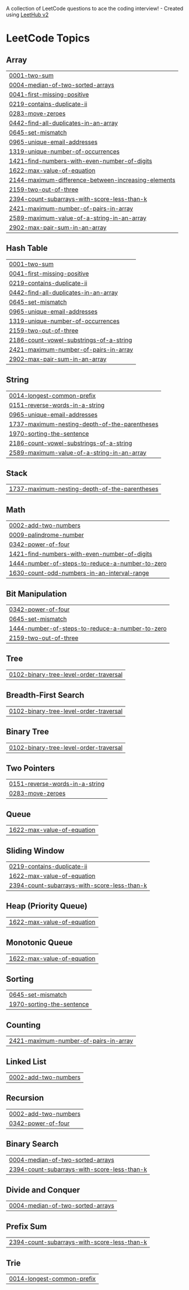 A collection of LeetCode questions to ace the coding interview! - Created using [LeetHub v2](https://github.com/arunbhardwaj/LeetHub-2.0)
<!---LeetCode Topics Start-->
# LeetCode Topics
## Array
|  |
| ------- |
| [0001-two-sum](https://github.com/irshadsulathni/leetcode/tree/master/0001-two-sum) |
| [0004-median-of-two-sorted-arrays](https://github.com/irshadsulathni/leetcode/tree/master/0004-median-of-two-sorted-arrays) |
| [0041-first-missing-positive](https://github.com/irshadsulathni/leetcode/tree/master/0041-first-missing-positive) |
| [0219-contains-duplicate-ii](https://github.com/irshadsulathni/leetcode/tree/master/0219-contains-duplicate-ii) |
| [0283-move-zeroes](https://github.com/irshadsulathni/leetcode/tree/master/0283-move-zeroes) |
| [0442-find-all-duplicates-in-an-array](https://github.com/irshadsulathni/leetcode/tree/master/0442-find-all-duplicates-in-an-array) |
| [0645-set-mismatch](https://github.com/irshadsulathni/leetcode/tree/master/0645-set-mismatch) |
| [0965-unique-email-addresses](https://github.com/irshadsulathni/leetcode/tree/master/0965-unique-email-addresses) |
| [1319-unique-number-of-occurrences](https://github.com/irshadsulathni/leetcode/tree/master/1319-unique-number-of-occurrences) |
| [1421-find-numbers-with-even-number-of-digits](https://github.com/irshadsulathni/leetcode/tree/master/1421-find-numbers-with-even-number-of-digits) |
| [1622-max-value-of-equation](https://github.com/irshadsulathni/leetcode/tree/master/1622-max-value-of-equation) |
| [2144-maximum-difference-between-increasing-elements](https://github.com/irshadsulathni/leetcode/tree/master/2144-maximum-difference-between-increasing-elements) |
| [2159-two-out-of-three](https://github.com/irshadsulathni/leetcode/tree/master/2159-two-out-of-three) |
| [2394-count-subarrays-with-score-less-than-k](https://github.com/irshadsulathni/leetcode/tree/master/2394-count-subarrays-with-score-less-than-k) |
| [2421-maximum-number-of-pairs-in-array](https://github.com/irshadsulathni/leetcode/tree/master/2421-maximum-number-of-pairs-in-array) |
| [2589-maximum-value-of-a-string-in-an-array](https://github.com/irshadsulathni/leetcode/tree/master/2589-maximum-value-of-a-string-in-an-array) |
| [2902-max-pair-sum-in-an-array](https://github.com/irshadsulathni/leetcode/tree/master/2902-max-pair-sum-in-an-array) |
## Hash Table
|  |
| ------- |
| [0001-two-sum](https://github.com/irshadsulathni/leetcode/tree/master/0001-two-sum) |
| [0041-first-missing-positive](https://github.com/irshadsulathni/leetcode/tree/master/0041-first-missing-positive) |
| [0219-contains-duplicate-ii](https://github.com/irshadsulathni/leetcode/tree/master/0219-contains-duplicate-ii) |
| [0442-find-all-duplicates-in-an-array](https://github.com/irshadsulathni/leetcode/tree/master/0442-find-all-duplicates-in-an-array) |
| [0645-set-mismatch](https://github.com/irshadsulathni/leetcode/tree/master/0645-set-mismatch) |
| [0965-unique-email-addresses](https://github.com/irshadsulathni/leetcode/tree/master/0965-unique-email-addresses) |
| [1319-unique-number-of-occurrences](https://github.com/irshadsulathni/leetcode/tree/master/1319-unique-number-of-occurrences) |
| [2159-two-out-of-three](https://github.com/irshadsulathni/leetcode/tree/master/2159-two-out-of-three) |
| [2186-count-vowel-substrings-of-a-string](https://github.com/irshadsulathni/leetcode/tree/master/2186-count-vowel-substrings-of-a-string) |
| [2421-maximum-number-of-pairs-in-array](https://github.com/irshadsulathni/leetcode/tree/master/2421-maximum-number-of-pairs-in-array) |
| [2902-max-pair-sum-in-an-array](https://github.com/irshadsulathni/leetcode/tree/master/2902-max-pair-sum-in-an-array) |
## String
|  |
| ------- |
| [0014-longest-common-prefix](https://github.com/irshadsulathni/leetcode/tree/master/0014-longest-common-prefix) |
| [0151-reverse-words-in-a-string](https://github.com/irshadsulathni/leetcode/tree/master/0151-reverse-words-in-a-string) |
| [0965-unique-email-addresses](https://github.com/irshadsulathni/leetcode/tree/master/0965-unique-email-addresses) |
| [1737-maximum-nesting-depth-of-the-parentheses](https://github.com/irshadsulathni/leetcode/tree/master/1737-maximum-nesting-depth-of-the-parentheses) |
| [1970-sorting-the-sentence](https://github.com/irshadsulathni/leetcode/tree/master/1970-sorting-the-sentence) |
| [2186-count-vowel-substrings-of-a-string](https://github.com/irshadsulathni/leetcode/tree/master/2186-count-vowel-substrings-of-a-string) |
| [2589-maximum-value-of-a-string-in-an-array](https://github.com/irshadsulathni/leetcode/tree/master/2589-maximum-value-of-a-string-in-an-array) |
## Stack
|  |
| ------- |
| [1737-maximum-nesting-depth-of-the-parentheses](https://github.com/irshadsulathni/leetcode/tree/master/1737-maximum-nesting-depth-of-the-parentheses) |
## Math
|  |
| ------- |
| [0002-add-two-numbers](https://github.com/irshadsulathni/leetcode/tree/master/0002-add-two-numbers) |
| [0009-palindrome-number](https://github.com/irshadsulathni/leetcode/tree/master/0009-palindrome-number) |
| [0342-power-of-four](https://github.com/irshadsulathni/leetcode/tree/master/0342-power-of-four) |
| [1421-find-numbers-with-even-number-of-digits](https://github.com/irshadsulathni/leetcode/tree/master/1421-find-numbers-with-even-number-of-digits) |
| [1444-number-of-steps-to-reduce-a-number-to-zero](https://github.com/irshadsulathni/leetcode/tree/master/1444-number-of-steps-to-reduce-a-number-to-zero) |
| [1630-count-odd-numbers-in-an-interval-range](https://github.com/irshadsulathni/leetcode/tree/master/1630-count-odd-numbers-in-an-interval-range) |
## Bit Manipulation
|  |
| ------- |
| [0342-power-of-four](https://github.com/irshadsulathni/leetcode/tree/master/0342-power-of-four) |
| [0645-set-mismatch](https://github.com/irshadsulathni/leetcode/tree/master/0645-set-mismatch) |
| [1444-number-of-steps-to-reduce-a-number-to-zero](https://github.com/irshadsulathni/leetcode/tree/master/1444-number-of-steps-to-reduce-a-number-to-zero) |
| [2159-two-out-of-three](https://github.com/irshadsulathni/leetcode/tree/master/2159-two-out-of-three) |
## Tree
|  |
| ------- |
| [0102-binary-tree-level-order-traversal](https://github.com/irshadsulathni/leetcode/tree/master/0102-binary-tree-level-order-traversal) |
## Breadth-First Search
|  |
| ------- |
| [0102-binary-tree-level-order-traversal](https://github.com/irshadsulathni/leetcode/tree/master/0102-binary-tree-level-order-traversal) |
## Binary Tree
|  |
| ------- |
| [0102-binary-tree-level-order-traversal](https://github.com/irshadsulathni/leetcode/tree/master/0102-binary-tree-level-order-traversal) |
## Two Pointers
|  |
| ------- |
| [0151-reverse-words-in-a-string](https://github.com/irshadsulathni/leetcode/tree/master/0151-reverse-words-in-a-string) |
| [0283-move-zeroes](https://github.com/irshadsulathni/leetcode/tree/master/0283-move-zeroes) |
## Queue
|  |
| ------- |
| [1622-max-value-of-equation](https://github.com/irshadsulathni/leetcode/tree/master/1622-max-value-of-equation) |
## Sliding Window
|  |
| ------- |
| [0219-contains-duplicate-ii](https://github.com/irshadsulathni/leetcode/tree/master/0219-contains-duplicate-ii) |
| [1622-max-value-of-equation](https://github.com/irshadsulathni/leetcode/tree/master/1622-max-value-of-equation) |
| [2394-count-subarrays-with-score-less-than-k](https://github.com/irshadsulathni/leetcode/tree/master/2394-count-subarrays-with-score-less-than-k) |
## Heap (Priority Queue)
|  |
| ------- |
| [1622-max-value-of-equation](https://github.com/irshadsulathni/leetcode/tree/master/1622-max-value-of-equation) |
## Monotonic Queue
|  |
| ------- |
| [1622-max-value-of-equation](https://github.com/irshadsulathni/leetcode/tree/master/1622-max-value-of-equation) |
## Sorting
|  |
| ------- |
| [0645-set-mismatch](https://github.com/irshadsulathni/leetcode/tree/master/0645-set-mismatch) |
| [1970-sorting-the-sentence](https://github.com/irshadsulathni/leetcode/tree/master/1970-sorting-the-sentence) |
## Counting
|  |
| ------- |
| [2421-maximum-number-of-pairs-in-array](https://github.com/irshadsulathni/leetcode/tree/master/2421-maximum-number-of-pairs-in-array) |
## Linked List
|  |
| ------- |
| [0002-add-two-numbers](https://github.com/irshadsulathni/leetcode/tree/master/0002-add-two-numbers) |
## Recursion
|  |
| ------- |
| [0002-add-two-numbers](https://github.com/irshadsulathni/leetcode/tree/master/0002-add-two-numbers) |
| [0342-power-of-four](https://github.com/irshadsulathni/leetcode/tree/master/0342-power-of-four) |
## Binary Search
|  |
| ------- |
| [0004-median-of-two-sorted-arrays](https://github.com/irshadsulathni/leetcode/tree/master/0004-median-of-two-sorted-arrays) |
| [2394-count-subarrays-with-score-less-than-k](https://github.com/irshadsulathni/leetcode/tree/master/2394-count-subarrays-with-score-less-than-k) |
## Divide and Conquer
|  |
| ------- |
| [0004-median-of-two-sorted-arrays](https://github.com/irshadsulathni/leetcode/tree/master/0004-median-of-two-sorted-arrays) |
## Prefix Sum
|  |
| ------- |
| [2394-count-subarrays-with-score-less-than-k](https://github.com/irshadsulathni/leetcode/tree/master/2394-count-subarrays-with-score-less-than-k) |
## Trie
|  |
| ------- |
| [0014-longest-common-prefix](https://github.com/irshadsulathni/leetcode/tree/master/0014-longest-common-prefix) |
<!---LeetCode Topics End-->